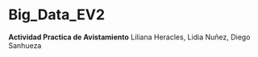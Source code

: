 # Big_Data_EV2

**Actividad Practica de Avistamiento**
Liliana Heracles, Lidia Nuñez, Diego Sanhueza
